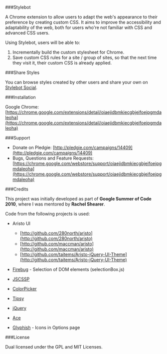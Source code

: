 ###Stylebot

A Chrome extension to allow users to adapt the web's appearance to their preference by creating custom CSS. It aims to improve the accessibility and adaptability of the web, both for users who're not familiar with CSS and advanced CSS users.

Using Stylebot, users will be able to:

1. Incrementally build the custom stylesheet for Chrome.
2. Save custom CSS rules for a site / group of sites, so that the next time they visit it, their custom CSS is already applied.

###Share Styles

You can browse styles created by other users and share your own on [Stylebot Social](http://stylebot.me).

###Installation

Google Chrome: [https://chrome.google.com/extensions/detail/oiaejidbmkiecgbjeifoejpgmdaleoha](https://chrome.google.com/extensions/detail/oiaejidbmkiecgbjeifoejpgmdaleoha)

###Support

* Donate on Pledgie: [http://pledgie.com/campaigns/14409](http://pledgie.com/campaigns/14409)
* Bugs, Questions and Feature Requests: [https://chrome.google.com/webstore/support/oiaejidbmkiecgbjeifoejpgmdaleoha](https://chrome.google.com/webstore/support/oiaejidbmkiecgbjeifoejpgmdaleoha)

###Credits

This project was initially developed as part of **Google Summer of Code 2010**, where I was mentored by **Rachel Shearer**.

Code from the following projects is used:

* Aristo UI  
  * [http://github.com/280north/aristo](http://github.com/280north/aristo)  
  * [http://github.com/maccman/aristo](http://github.com/maccman/aristo)  
  * [http://github.com/taitems/Aristo-jQuery-UI-Theme](http://github.com/taitems/Aristo-jQuery-UI-Theme)

* [Firebug](http://www.getfirebug.com) - Selection of DOM elements (selectionBox.js)

* [JSCSSP](http://www.glazman.org/JSCSSP/)

* [ColorPicker](http://www.eyecon.ro/colorpicker/)

* [Tipsy](http://github.com/jaz303/tipsy)

* [jQuery](http://jquery.com/)

* [Ace](http://ace.ajax.org/)

* [Glyphish](http://glyphish.com/) - Icons in Options page

###License

Dual licensed under the GPL and MIT Licenses.